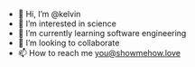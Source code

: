 - 👋 Hi, I’m @kelvin
- 👀 I’m interested in science
- 🌱 I’m currently learning software engineering
- 💞️ I’m looking to collaborate
- 📫 How to reach me you@showmehow.love

<!---
kvasily/kvasily is a ✨ special ✨ repository because its `README.md` (this file) appears on your GitHub profile.
You can click the Preview link to take a look at your changes.
--->
